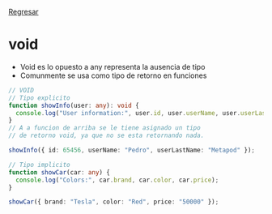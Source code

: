 [Regresar](../README.md)

# void

- Void es lo opuesto a any representa la ausencia de tipo
- Comunmente se usa como tipo de retorno en funciones

```ts
// VOID
// Tipo explicito
function showInfo(user: any): void {
  console.log("User information:", user.id, user.userName, user.userLastName);
}
// A a funcion de arriba se le tiene asignado un tipo
// de retorno void, ya que no se esta retornando nada.

showInfo({ id: 65456, userName: "Pedro", userLastName: "Metapod" });

// Tipo implicito
function showCar(car: any) {
  console.log("Colors:", car.brand, car.color, car.price);
}

showCar({ brand: "Tesla", color: "Red", price: "50000" });
```